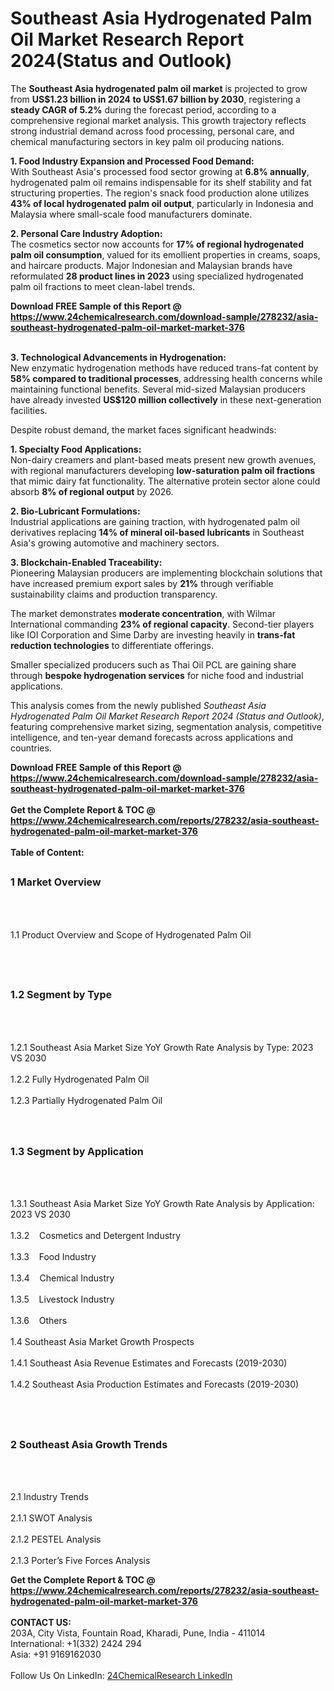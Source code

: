 <h1>Southeast Asia Hydrogenated Palm Oil Market Research Report 2024(Status and Outlook)</h1><p>The <strong>Southeast Asia hydrogenated palm oil market</strong> is projected to grow from <strong>US$1.23 billion in 2024 to US$1.67 billion by 2030</strong>, registering a <strong>steady CAGR of 5.2%</strong> during the forecast period, according to a comprehensive regional market analysis. This growth trajectory reflects strong industrial demand across food processing, personal care, and chemical manufacturing sectors in key palm oil producing nations.</p><p><strong>1. Food Industry Expansion and Processed Food Demand:</strong><br>
With Southeast Asia's processed food sector growing at <strong>6.8% annually</strong>, hydrogenated palm oil remains indispensable for its shelf stability and fat structuring properties. The region's snack food production alone utilizes <strong>43% of local hydrogenated palm oil output</strong>, particularly in Indonesia and Malaysia where small-scale food manufacturers dominate.</p><p><strong>2. Personal Care Industry Adoption:</strong><br>
The cosmetics sector now accounts for <strong>17% of regional hydrogenated palm oil consumption</strong>, valued for its emollient properties in creams, soaps, and haircare products. Major Indonesian and Malaysian brands have reformulated <strong>28 product lines in 2023</strong> using specialized hydrogenated palm oil fractions to meet clean-label trends.</p><div><b>Download FREE Sample of this Report @ 
            <a href="https://www.24chemicalresearch.com/download-sample/278232/asia-southeast-hydrogenated-palm-oil-market-market-376">
            https://www.24chemicalresearch.com/download-sample/278232/asia-southeast-hydrogenated-palm-oil-market-market-376</a></b></div><br><p><strong>3. Technological Advancements in Hydrogenation:</strong><br>
New enzymatic hydrogenation methods have reduced trans-fat content by <strong>58% compared to traditional processes</strong>, addressing health concerns while maintaining functional benefits. Several mid-sized Malaysian producers have already invested <strong>US$120 million collectively</strong> in these next-generation facilities.</p><p>Despite robust demand, the market faces significant headwinds:</p><p><strong>1. Specialty Food Applications:</strong><br>
Non-dairy creamers and plant-based meats present new growth avenues, with regional manufacturers developing <strong>low-saturation palm oil fractions</strong> that mimic dairy fat functionality. The alternative protein sector alone could absorb <strong>8% of regional output</strong> by 2026.</p><p><strong>2. Bio-Lubricant Formulations:</strong><br>
Industrial applications are gaining traction, with hydrogenated palm oil derivatives replacing <strong>14% of mineral oil-based lubricants</strong> in Southeast Asia's growing automotive and machinery sectors.</p><p><strong>3. Blockchain-Enabled Traceability:</strong><br>
Pioneering Malaysian producers are implementing blockchain solutions that have increased premium export sales by <strong>21%</strong> through verifiable sustainability claims and production transparency.</p><p>The market demonstrates <strong>moderate concentration</strong>, with Wilmar International commanding <strong>23% of regional capacity</strong>. Second-tier players like IOI Corporation and Sime Darby are investing heavily in <strong>trans-fat reduction technologies</strong> to differentiate offerings.</p><p>Smaller specialized producers such as Thai Oil PCL are gaining share through <strong>bespoke hydrogenation services</strong> for niche food and industrial applications.</p><p>This analysis comes from the newly published <em>Southeast Asia Hydrogenated Palm Oil Market Research Report 2024 (Status and Outlook)</em>, featuring comprehensive market sizing, segmentation analysis, competitive intelligence, and ten-year demand forecasts across applications and countries.</p><div><b>Download FREE Sample of this Report @ 
            <a href="https://www.24chemicalresearch.com/download-sample/278232/asia-southeast-hydrogenated-palm-oil-market-market-376">
            https://www.24chemicalresearch.com/download-sample/278232/asia-southeast-hydrogenated-palm-oil-market-market-376</a></b></div><br><div><b>Get the Complete Report & TOC @ 
            <a href="https://www.24chemicalresearch.com/reports/278232/asia-southeast-hydrogenated-palm-oil-market-market-376">
            https://www.24chemicalresearch.com/reports/278232/asia-southeast-hydrogenated-palm-oil-market-market-376</a></b></div><br>
            <b>Table of Content:</b><p><h2><span style="font-size:16px"><strong>1 Market Overview&nbsp;&nbsp; &nbsp;</strong></span></h2><br />
<br />
<p>1.1 Product Overview and Scope of Hydrogenated Palm Oil&nbsp;</p><br />
<br />
<h2><strong><span style="font-size:16px">1.2 Segment by Type&nbsp;&nbsp; &nbsp;</span></strong></h2><br />
<br />
<p>1.2.1 Southeast Asia Market Size YoY Growth Rate Analysis by Type: 2023 VS 2030&nbsp;&nbsp; &nbsp;<br /><br />
1.2.2 Fully Hydrogenated Palm Oil&nbsp;&nbsp; &nbsp;<br /><br />
1.2.3 Partially Hydrogenated Palm Oil<br /><br />
<br />
<h2><span style="font-size:16px"><strong>1.3 Segment by Application&nbsp;&nbsp;</strong></span></h2><br />
<br />
<p>1.3.1 Southeast Asia Market Size YoY Growth Rate Analysis by Application: 2023 VS 2030&nbsp;&nbsp; &nbsp;<br /><br />
1.3.2&nbsp;&nbsp; &nbsp;Cosmetics and Detergent Industry<br /><br />
1.3.3&nbsp;&nbsp; &nbsp;Food Industry<br /><br />
1.3.4&nbsp;&nbsp; &nbsp;Chemical Industry<br /><br />
1.3.5&nbsp;&nbsp; &nbsp;Livestock Industry<br /><br />
1.3.6&nbsp;&nbsp; &nbsp;Others<br /><br />
1.4 Southeast Asia Market Growth Prospects&nbsp;&nbsp; &nbsp;<br /><br />
1.4.1 Southeast Asia Revenue Estimates and Forecasts (2019-2030)&nbsp;&nbsp; &nbsp;<br /><br />
1.4.2 Southeast Asia Production Estimates and Forecasts (2019-2030)&nbsp;&nbsp;</p><br />
<br />
<h2><span style="font-size:16px"><strong>2 Southeast Asia Growth Trends&nbsp;&nbsp; &nbsp;</strong></span></h2><br />
<br />
<p>2.1 Industry Trends&nbsp;&nbsp; &nbsp;<br /><br />
2.1.1 SWOT Analysis&nbsp;&nbsp; &nbsp;<br /><br />
2.1.2 PESTEL Analysis&nbsp;&nbsp; &nbsp;<br /><br />
2.1.3 Porter&rsquo;s Five Forces Analysis&nbsp;&nbsp; &nbsp;<b</p><div><b>Get the Complete Report & TOC @ 
            <a href="https://www.24chemicalresearch.com/reports/278232/asia-southeast-hydrogenated-palm-oil-market-market-376">
            https://www.24chemicalresearch.com/reports/278232/asia-southeast-hydrogenated-palm-oil-market-market-376</a></b></div><br><b>CONTACT US:</b><br>
            203A, City Vista, Fountain Road, Kharadi, Pune, India - 411014<br>
            International: +1(332) 2424 294<br>
            Asia: +91 9169162030 <br><br>
            Follow Us On LinkedIn: <a href="https://www.linkedin.com/company/24chemicalresearch/">24ChemicalResearch LinkedIn</a>